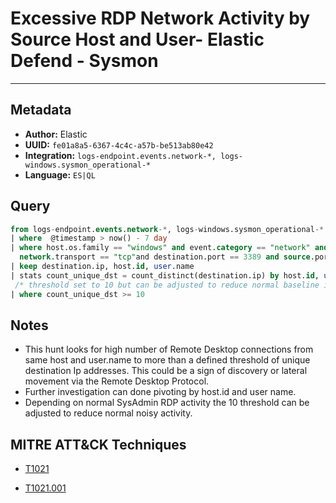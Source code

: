 # Excessive RDP Network Activity by Source Host and User- Elastic Defend - Sysmon

---

## Metadata

- **Author:** Elastic
- **UUID:** `fe01a8a5-6367-4c4c-a57b-be513ab80e42`
- **Integration:** `logs-endpoint.events.network-*, logs-windows.sysmon_operational-*`
- **Language:** `ES|QL`

## Query

```sql
from logs-endpoint.events.network-*, logs-windows.sysmon_operational-* 
| where  @timestamp > now() - 7 day 
| where host.os.family == "windows" and event.category == "network" and network.direction == "egress" and 
  network.transport == "tcp"and destination.port == 3389 and source.port >= 49152 
| keep destination.ip, host.id, user.name
| stats count_unique_dst = count_distinct(destination.ip) by host.id, user.name
 /* threshold set to 10 but can be adjusted to reduce normal baseline in your env */
| where count_unique_dst >= 10
```

## Notes

- This hunt looks for high number of Remote Desktop connections from same host and user.name to more than a defined threshold of unique destination Ip addresses. This could be a sign of discovery or lateral movement via the Remote Desktop Protocol.
- Further investigation can done pivoting by host.id and user name.
- Depending on normal SysAdmin RDP activity the 10 threshold can be adjusted to reduce normal noisy activity.
## MITRE ATT&CK Techniques

- [T1021](https://attack.mitre.org/techniques//T1021)

- [T1021.001](https://attack.mitre.org/techniques//T1021/001)
